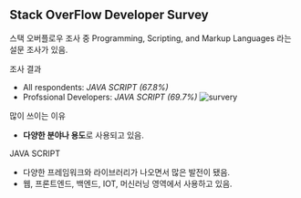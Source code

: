 ## Stack OverFlow Developer Survey 

스택 오버플로우 조사 중 Programming, Scripting, and Markup Languages 라는 설문 조사가 있음.

조사 결과 
- All respondents: *JAVA SCRIPT (67.8%)*
- Profssional Developers: *JAVA SCRIPT (69.7%)*
![survery](https://github.com/YYYEJI/GBC33_ProgrammerBase/blob/master/송예지/img/Survey.png?raw=true)

많이 쓰이는 이유 
- **다양한 분야나 용도**로 사용되고 있음.

JAVA SCRIPT
- 다양한 프레임워크와 라이브러리가 나오면서 많은 발전이 됐음.
- 웹, 프론트엔드, 백엔드, IOT, 머신러닝 영역에서 사용하고 있음.

